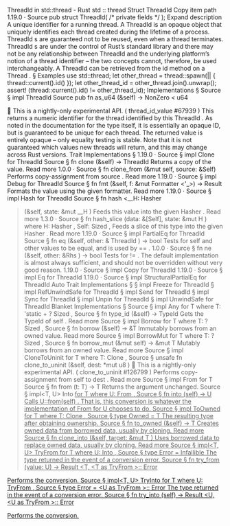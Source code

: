 ThreadId in std::thread - Rust
std
::
thread
Struct
ThreadId
Copy item path
1.19.0
·
Source
pub struct ThreadId(
/* private fields */
);
Expand description
A unique identifier for a running thread.
A
ThreadId
is an opaque object that uniquely identifies each thread
created during the lifetime of a process.
ThreadId
s are guaranteed not to
be reused, even when a thread terminates.
ThreadId
s are under the control
of Rust’s standard library and there may not be any relationship between
ThreadId
and the underlying platform’s notion of a thread identifier –
the two concepts cannot, therefore, be used interchangeably. A
ThreadId
can be retrieved from the
id
method on a
Thread
.
§
Examples
use
std::thread;
let
other_thread = thread::spawn(|| {
    thread::current().id()
});
let
other_thread_id = other_thread.join().unwrap();
assert!
(thread::current().id() != other_thread_id);
Implementations
§
Source
§
impl
ThreadId
Source
pub fn
as_u64
(&self) ->
NonZero
<
u64
>
🔬
This is a nightly-only experimental API. (
thread_id_value
#67939
)
This returns a numeric identifier for the thread identified by this
ThreadId
.
As noted in the documentation for the type itself, it is essentially an
opaque ID, but is guaranteed to be unique for each thread. The returned
value is entirely opaque – only equality testing is stable. Note that
it is not guaranteed which values new threads will return, and this may
change across Rust versions.
Trait Implementations
§
1.19.0
·
Source
§
impl
Clone
for
ThreadId
Source
§
fn
clone
(&self) ->
ThreadId
Returns a copy of the value.
Read more
1.0.0
·
Source
§
fn
clone_from
(&mut self, source: &Self)
Performs copy-assignment from
source
.
Read more
1.19.0
·
Source
§
impl
Debug
for
ThreadId
Source
§
fn
fmt
(&self, f: &mut
Formatter
<'_>) ->
Result
Formats the value using the given formatter.
Read more
1.19.0
·
Source
§
impl
Hash
for
ThreadId
Source
§
fn
hash
<__H:
Hasher
>(&self, state:
&mut __H
)
Feeds this value into the given
Hasher
.
Read more
1.3.0
·
Source
§
fn
hash_slice
<H>(data: &[Self], state:
&mut H
)
where
    H:
Hasher
,
    Self:
Sized
,
Feeds a slice of this type into the given
Hasher
.
Read more
1.19.0
·
Source
§
impl
PartialEq
for
ThreadId
Source
§
fn
eq
(&self, other: &
ThreadId
) ->
bool
Tests for
self
and
other
values to be equal, and is used by
==
.
1.0.0
·
Source
§
fn
ne
(&self, other:
&Rhs
) ->
bool
Tests for
!=
. The default implementation is almost always sufficient,
and should not be overridden without very good reason.
1.19.0
·
Source
§
impl
Copy
for
ThreadId
1.19.0
·
Source
§
impl
Eq
for
ThreadId
1.19.0
·
Source
§
impl
StructuralPartialEq
for
ThreadId
Auto Trait Implementations
§
§
impl
Freeze
for
ThreadId
§
impl
RefUnwindSafe
for
ThreadId
§
impl
Send
for
ThreadId
§
impl
Sync
for
ThreadId
§
impl
Unpin
for
ThreadId
§
impl
UnwindSafe
for
ThreadId
Blanket Implementations
§
Source
§
impl<T>
Any
for T
where
    T: 'static + ?
Sized
,
Source
§
fn
type_id
(&self) ->
TypeId
Gets the
TypeId
of
self
.
Read more
Source
§
impl<T>
Borrow
<T> for T
where
    T: ?
Sized
,
Source
§
fn
borrow
(&self) ->
&T
Immutably borrows from an owned value.
Read more
Source
§
impl<T>
BorrowMut
<T> for T
where
    T: ?
Sized
,
Source
§
fn
borrow_mut
(&mut self) ->
&mut T
Mutably borrows from an owned value.
Read more
Source
§
impl<T>
CloneToUninit
for T
where
    T:
Clone
,
Source
§
unsafe fn
clone_to_uninit
(&self, dest:
*mut
u8
)
🔬
This is a nightly-only experimental API. (
clone_to_uninit
#126799
)
Performs copy-assignment from
self
to
dest
.
Read more
Source
§
impl<T>
From
<T> for T
Source
§
fn
from
(t: T) -> T
Returns the argument unchanged.
Source
§
impl<T, U>
Into
<U> for T
where
    U:
From
<T>,
Source
§
fn
into
(self) -> U
Calls
U::from(self)
.
That is, this conversion is whatever the implementation of
From
<T> for U
chooses to do.
Source
§
impl<T>
ToOwned
for T
where
    T:
Clone
,
Source
§
type
Owned
= T
The resulting type after obtaining ownership.
Source
§
fn
to_owned
(&self) -> T
Creates owned data from borrowed data, usually by cloning.
Read more
Source
§
fn
clone_into
(&self, target:
&mut T
)
Uses borrowed data to replace owned data, usually by cloning.
Read more
Source
§
impl<T, U>
TryFrom
<U> for T
where
    U:
Into
<T>,
Source
§
type
Error
=
Infallible
The type returned in the event of a conversion error.
Source
§
fn
try_from
(value: U) ->
Result
<T, <T as
TryFrom
<U>>::
Error
>
Performs the conversion.
Source
§
impl<T, U>
TryInto
<U> for T
where
    U:
TryFrom
<T>,
Source
§
type
Error
= <U as
TryFrom
<T>>::
Error
The type returned in the event of a conversion error.
Source
§
fn
try_into
(self) ->
Result
<U, <U as
TryFrom
<T>>::
Error
>
Performs the conversion.